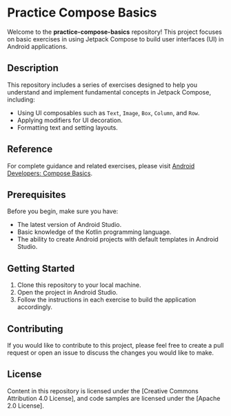 # Practice Compose Basics

Welcome to the **practice-compose-basics** repository! This project focuses on basic exercises in using Jetpack Compose to build user interfaces (UI) in Android applications.

## Description

This repository includes a series of exercises designed to help you understand and implement fundamental concepts in Jetpack Compose, including:

- Using UI composables such as `Text`, `Image`, `Box`, `Column`, and `Row`.
- Applying modifiers for UI decoration.
- Formatting text and setting layouts.

## Reference

For complete guidance and related exercises, please visit [Android Developers: Compose Basics](https://developer.android.com/codelabs/basic-android-kotlin-compose-composables-practice-problems?continue=https%3A%2F%2Fdeveloper.android.com%2Fcourses%2Fpathways%2Fandroid-basics-compose-unit-1-pathway-3%23codelab-https%3A%2F%2Fdeveloper.android.com%2Fcodelabs%2Fbasic-android-kotlin-compose-composables-practice-problems).

## Prerequisites

Before you begin, make sure you have:

- The latest version of Android Studio.
- Basic knowledge of the Kotlin programming language.
- The ability to create Android projects with default templates in Android Studio.

## Getting Started

1. Clone this repository to your local machine.
2. Open the project in Android Studio.
3. Follow the instructions in each exercise to build the application accordingly.

## Contributing

If you would like to contribute to this project, please feel free to create a pull request or open an issue to discuss the changes you would like to make.

## License

Content in this repository is licensed under the [Creative Commons Attribution 4.0 License], and code samples are licensed under the [Apache 2.0 License].

